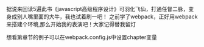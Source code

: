 据说来回读5遍此书《javascript高级程序设计》可羽化飞仙，打通任督二脉，变身成别人嘴里面的大牛，我也试着刷一吧！
之前学了webpack，正好用webpack来搭建个环境,那么开始我的表演吧！大家记得替我留灯

想看第章节的例子可以在webpack.config.js中设置chapter变量